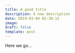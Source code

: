 ```yaml
---
title: A good title
description: A new description
date: 2019-03-04 02:39:13
image:
draft: false
template: post
---
```


Here we go...

